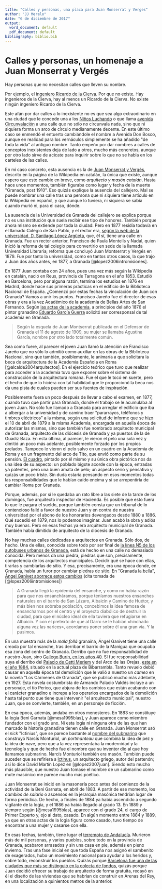 ```yaml
---
title: "Calles y personas, una placa para Juan Monserrat y Verges"
author: "JJ Merelo"
date: "6 de diciembre de 2017"
output:
  word_document: default
  pdf_document: default
bibliography: biblio.bib
---
```


# Calles y personas, un homenaje a Juan Monserrat y Vergés

Hay personas que no necesitan calles que lleven su nombre.

Por ejemplo,
el
[ingeniero Ricardo de la Cierva](https://www.change.org/p/ayuntamiento-de-granada-llamar-arquitecto-juan-montserrat-verg%C3%A9s-a-la-calle-ingeniero-ricardo-de-la-cierva). Por
que no existe. Hay ingenieros de la Cierva, hay al menos un Ricardo de
la Cierva. No existe ningún ingeniero Ricardo de la Cierva. 

Este afán por dar calles a lo inexistente no es que sea algo
extraodinario en una ciudad que le concede una a
los
[Niños Luchando](http://granadaimedia.com/calle-ninos-luchando-granada/) o
que
llama
[avenida Circunvalación](http://granada.callejero.net/calle-de-la-circunvalacion-zaidin.html) a
una calle que no sólo no circunvala nada, sino que ni siquiera forma
un arco de círculo medianamente decente. En este último caso se
enmendó el entuerto cambiándole el nombre a Avenida Don Bosco, aunque
en realidad para los vernáculos simplemente se ha añadido "de toda la
vida" al antiguo nombre. Tanto empeño por dar nombres a calles de
conceptos inexistentes deja de lado a otros, mucho más
concretos, aunque por otro lado sirve de acicate para inquirir sobre
lo que no se habla en los carteles de las calles.

En mi caso concreto, esta ausencia es la
de
[Juan Monserrat y Vergés](https://ca.wikipedia.org/wiki/Joan_Montserrat_Verg%C3%A9s),
descrito en la página de la Wikipedia en catalán, la única que existe,
aunque espero que esto cambie en breve, como *arquitecto y masón
catalán*. Hasta hace unos momentos, también figuraba como lugar y
fecha de la muerte "Granada, post 1910". Eso quizás explique la
ausencia del callejero. Mal se puede nombrar una calle tras una
persona que ni siquiera tiene artículo en la Wikipedia en español, y
que aunque lo tuviera, ni siquiera se sabía cuando murió ni, para el
caso, dónde. 

La ausencia de la Universidad de Granada del callejero se explica
porque no es una institución que suela recibir ese tipo de
honores. También porque ahora mismo se extiende por toda la
ciudad. Pero en 1877 residía todavía en el llamado Colegio de San
Pablo, y el rector era, [según la web de la universidad,  D. Santiago López Argüeta](http://www.ugr.es/~archivo/sigloxix.htm), que, 
él sí, tiene una calle en Granada. Fue un rector anterior, Francisco
de Paula Montells y Nadal, quien inició la reforma de tal colegio para
convertirlo en sede de la llamada Universidad Literaria; reforma que
concluyó Juan Montserrat y Vergés en 1879. Fue por tanto la
universidad, como en tantos otros casos, la que trajo a Juan dos años
antes, en 1877, a Granada [@lopez2006intromisiones].

En 1877 Juan contaba con 24 años, pues una vez más según la Wikipedia
en catalán, nació en Reus, provincia de Tarragona en el
año 1853. Estudió en Barcelona, pero por alguna razón, termina los
estudios en 1876 en Madrid, donde hace sus primeras prácticas en el
edificio de la Biblioteca Nacional de España. ¿Comenzó por estas
fechas la vinculación de Juan con Granada? Vamos a unir los
puntos. Francisco Jareño fue el director de esas obras y era a la vez
Académico de la academia de Bellas Artes de San
Fernando. Según
[las actas de la academia](http://www.cervantesvirtual.com/portales/bellas_artes_san_fernando/partes/248345/real-academia-de-bellas-artes-de-san-fernando-comision-de-arquitectura-libros-de-actas-1786-1959-160),
a principios del año 1876 el pintor
granadino
[Eduardo García Guerra](https://es.wikipedia.org/wiki/Eduardo_Garc%C3%ADa_Guerra) solicitó
ser corresponsal de tal academia en Granada. 

>Según la esquela de Juan Montserrat publicada en el Defensor de
>Granada el 11 de agosto de 1909, su mujer se llamaba Agustina
>García, nombre por otro lado totalmente común. 

Sea como fuere, al parecer el joven Juan llamó la atención de Francisco
Jareño que no sólo lo admitió como auxiliar en las obras de la
Biblioteca Nacional, sino que también, posiblemente, le animaría a que
solicitara la beca de arquitectura de la Academia Española en Roma
[@alcalde2004arquitectos]. En el ejercicio teórico que tuvo que
realizar para acceder a la academia tuvo que exponer sobre el sistema
de construcción de la arquitectura romana. Fue el que le tocó en
suerte, pero el hecho de que lo hiciera con tal habilidad que le
proporcionó la beca nos da una pista de cuales pueden ser sus fuentes
de inspiración. 

Posiblemente fuera un poco después de llevar a cabo el examen, en
1877, cuando tuvo que partir para Granada, donde el trabajo se le
acumulaba al joven Juan. No sólo fue llamado a Granada para arreglar el
edificio que iba a albergar a la universidad y de camino traer "pararrayos, teléfonos y
timbres eléctricos" a la misma, según una solicitud de informe que se
hizo el 10 de abril de 1879 a la misma Academia, encargada en aquella
época de autorizar las mismas, sino que también fue nombrado
arquitecto municipal de Granada, arquitecto de las diócesis de Granada
y ya puestos de la de Guadiz Baza. En esta última, al parecer, le
vieron el pelo una sola vez y dimitió un poco más adelante,
posiblemente forzado por los propios prelados. Tampoco le
vieron el pelo salvo en un cuadro en la Academia de Roma y en un
fragmento del arco de Tito, que envió como parte de su pensión. [El cuadro](http://www.elindependientedegranada.es/ciudadania/catalanes-que-hicieron-granada),
pintado por él mismo y su única obra pictórica nos da una idea de su
aspecto: un poblado bigote acorde con la época, entradas ya patentes,
pero una buen amata de pelo; un aspecto serio y pensativo y quizás un
poco triste. Sin duda estaría pensando en esos momentos todas las
responsabilidades que le habían caído encima y si se arrepentiría de
cambiar Roma por Granada.


Porque, además,
por si le quedaba un rato libre a las siete de la tarde de los
domingos, fue arquitecto inspector de Hacienda. Es posible que esto
fuera lo que le pagara el sueldo, porque también consta que un
tribunal de lo contencioso falló a favor de nuestro Juan y en contra
de nuestra universidad por el abono de los honorarios devengados desde
1880 a 1886. Qué sucedió en 1879, nos lo podemos imaginar. Juan acabó
la obra y adiós muy buenas. Pero en esas fechas ya era arquitecto
municipal de Granada. También había dimitido de arquitecto de la
diócesis de Granada. 

No hay muchas calles dedicadas a arquitectos en Granada. Sólo dos, de
hecho. Una de ellas, conocida sobre todo por ser final de [la línea N5
de los autobuses urbanos de Granada](http://www.movilidadgranada.com/bus_linea.php?idioma=es&linea=N5),
está de hecho en una calle no demasiado conocida. Pero menos da una
piedra, piedras que son, precisamente, competencia de los arquitectos
municipales. Decidir qué se hace con ellas, tirarlas y cambiarlas de
sitio. Y esa, precisamente, era una época donde, en Granada, había
un furor por cambiar piedras de sitio. En ["Granada la bella", Ángel
Ganivet aborrece estos cambios](https://es.wikisource.org/wiki/Granada_la_bella:_04)
(cita tomada de [@lopez2006intromisiones])

>A Granada llegó la epidemia del ensanche, y como no había razón para que nos ensancháramos, porque teníamos nuestros ensanches naturales en el barrio de San Lázaro, Albaicín y Camino de Huétor, y más bien nos sobraba población, concebimos la idea famosa de ensancharnos por el centro y el proyecto diabólico de destruir la ciudad, para que el núcleo ideal de ella tuviera que refugiarse en Albaicín. Y con el pretexto de que al Darro se le habían «hinchado alguna vez las narices», acordamos poner sobre él una gran vía. Y la pusimos.

En una muestra más de la *mala follá* granaína, Ángel Ganivet tiene
una calle creada por tal ensanche, tras derribar el barrio de la
Manigua que ocupaba esa zona del centro de Granada. Derribo que no fue
responsabilidad de nuestro Juan,
sino
[Gallego Burín, en los años 40](http://granadablogs.com/terecuerdo/2015/06/16/comienza-el-derribo-de-la-manigua/). Sí
fue responsabilidad suya el derribo
del
[Palacio de Cetti Meriem](http://legadonazari.blogspot.com.es/2016/02/casa-de-los-infantes-o-palacio-de-cetti.html) y
del Arco de las
Orejas,
[este en el año 1884](http://www.ra-bellasartesgranada.es/?cat=17),
situado en la actual plaza de Bibarrambla. Tanto revuelo debió causar
en aquella época tal demolición que le valió a nuestro un *cameo* en la novela "Los
Cármenes de Granada", que se publicó mucho más adelante, en 1927. Esta
novela costumbrista de Armando Palacio Valdés incluye a un personaje,
el tío Perico, que abjura de los cambios que están acabando con el
carácter granadino e increpa a los operarios encargados de la
demolición hasta tal punto que tiene que intervenir "el arquitecto
municipal", nuestro Juan, que se convierte, también, en un personaje
de ficción. 

En esa época, además, andaba en otros menesteres. En 1883 se
constituye la logia Beni Garnata [@mesa1995blas], y Juan aparece como
miembro fundador con el grado uno. Ni esta logia ni ninguna otra de
las que han marcado la historia granadina tienen calle en
Granada. Juan Monserrat usó el
*nick* "Ictinius", que se parece bastante al  [nombre del submarino](https://es.wikipedia.org/wiki/Ict%C3%ADneo_I) que
construyó Narcís Monturiol, un *portmanteau* que combina la idea de
pez y la idea de nave, pero que a la vez representaba la modernidad y
la tecnología y que de hecho fue el nombre que su inventor dio al que
hoy llamamos submarino. Narcís Monturiol también era masón. También
puede suceder que se refiriera
a [Ictinus](https://en.wikipedia.org/wiki/Ictinus), un arquitecto
griego, autor del partenón; así lo dice David Martín Lopez en
[@lopez2007juan]. Siendo esto mucho más plausible, que nuestro Juan
tomase el nombre de un submarino como mote masónico me parece mucho
más poético.

Juan Monserrat se inició en la masonería poco antes del comienzo de la
actividad de la Beni Garnata, en abril de 1883. A partir de ese momento, los *cambios de salario* o ascensos
en la jerarquía masónica tendrían lugar de forma periódica. De hecho, a finales de 1884 ya
había ascendido a segundo vigilante de la logia, y el 1886 ya había
llegado al grado 13. En 1889 y siempre según [@mesa1995blas], aparece
con el grado 24, el cargo de Primer Experto y, ojo al dato, casado. En
algún momento entre 1884 y 1889, ya que en otras actas de la logia
figura como casado, tuvo tiempo de encontrar a una mujer y casarse con
ella. 

En esas fechas, también, tiene lugar el [terremoto de
Andalucía](https://es.wikipedia.org/wiki/Terremoto_de_Andaluc%C3%ADa_de_1884). Murieron más de mil personas, y varios pueblos, sobre todo
en la provincia de Granada, acabaron arrasados y sin una casa en pie,
además en pleno invierno. Tras una fase inicial en que toda España
nos asignó el sambenito de exagerados, hubo un movimiento nacional
para ayudar a los heridos y, sobre todo, reconstruir los
pueblos. Quizás porque [Barcelona fue una de las ciudades que más se
distinguió en la colecta de fondos](http://mcv.revues.org/4102?lang=fr),
quizás porque Juan decidió ofrecer su trabajo de arquitecto de forma
gratuita, recayó en él el diseño de las viviendas que se habrían de
construir en Arenas del Rey, en una localización a quinientos metros
de la anterior. 


